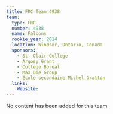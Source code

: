 ```yaml
---
title: FRC Team 4938
team:
  type: FRC
  number: 4938
  name: Falcons
  rookie_year: 2014
  location: Windsor, Ontario, Canada
  sponsors:
    - St. Clair College
    - Argosy Grant
    - College Boreal
    - Max Die Group
    - Ecole secondaire Michel-Gratton
  links:
    Website: 
---
```

No content has been added for this team